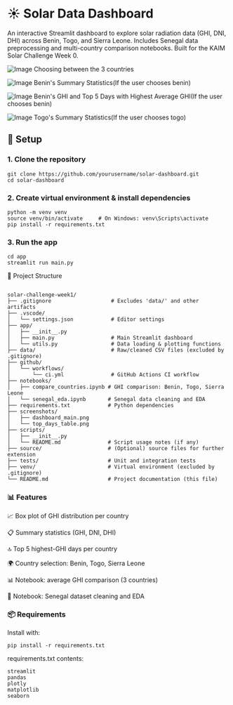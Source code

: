 # ☀️ Solar Data Dashboard

An interactive Streamlit dashboard to explore solar radiation data (GHI, DNI, DHI) across Benin, Togo, and Sierra Leone. Includes Senegal data preprocessing and multi-country comparison notebooks. Built for the KAIM Solar Challenge Week 0.

![Image](https://github.com/user-attachments/assets/3bb7b2d0-9674-437d-a977-0541f0bb5aed)
Choosing between the 3 countries

![Image](https://github.com/user-attachments/assets/dcb2d049-008c-49f9-9210-82baaa93aef3)
Benin's Summary Statistics(If the user chooses benin)

![Image](https://github.com/user-attachments/assets/bd983cf7-9568-4b15-8b42-9381d6ce25a6)
Benin's GHI and Top 5 Days with Highest Average GHI(If the user chooses benin)


![Image](https://github.com/user-attachments/assets/29d4e141-77e7-403f-b17d-da09a8dfe3c9)
Togo's Summary Statistics(If the user chooses togo)



## 🔧 Setup

### 1. Clone the repository

```
git clone https://github.com/yourusername/solar-dashboard.git
cd solar-dashboard
```

### 2. Create virtual environment & install dependencies

```
python -m venv venv
source venv/bin/activate     # On Windows: venv\Scripts\activate
pip install -r requirements.txt
 ```

### 3. Run the app

```
cd app
streamlit run main.py
 ```

📁 Project Structure
```

solar-challenge-week1/
├── .gitignore                   # Excludes 'data/' and other artifacts
├── .vscode/
│   └── settings.json            # Editor settings
├── app/
│   ├── __init__.py
│   ├── main.py                  # Main Streamlit dashboard
│   └── utils.py                 # Data loading & plotting functions
├── data/                        # Raw/cleaned CSV files (excluded by .gitignore)
├── github/
│   └── workflows/
│       └── ci.yml               # GitHub Actions CI workflow
├── notebooks/
│   ├── compare_countries.ipynb # GHI comparison: Benin, Togo, Sierra Leone
│   └── senegal_eda.ipynb       # Senegal data cleaning and EDA
├── requirements.txt            # Python dependencies
├── screenshots/
│   ├── dashboard_main.png
│   └── top_days_table.png
├── scripts/
│   ├── __init__.py
│   └── README.md               # Script usage notes (if any)
├── source/                     # (Optional) source files for further extension
├── tests/                      # Unit and integration tests
├── venv/                       # Virtual environment (excluded by .gitignore)
└── README.md                   # Project documentation (this file)

```

### 📊 Features
📈 Box plot of GHI distribution per country

📋 Summary statistics (GHI, DNI, DHI)

🔝 Top 5 highest-GHI days per country

🌍 Country selection: Benin, Togo, Sierra Leone

📊 Notebook: average GHI comparison (3 countries)

🧹 Notebook: Senegal dataset cleaning and EDA


### 📦 Requirements
Install with:

```
pip install -r requirements.txt
```
requirements.txt contents:

```
streamlit
pandas
plotly
matplotlib
seaborn
```




